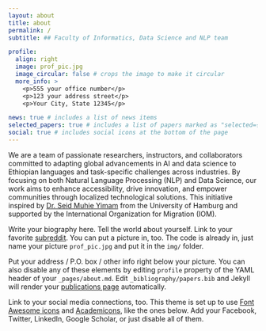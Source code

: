 ```yaml
---
layout: about
title: about
permalink: /
subtitle: ## Faculty of Informatics, Data Science and NLP team

profile:
  align: right
  image: prof_pic.jpg
  image_circular: false # crops the image to make it circular
  more_info: >
    <p>555 your office number</p>
    <p>123 your address street</p>
    <p>Your City, State 12345</p>

news: true # includes a list of news items
selected_papers: true # includes a list of papers marked as "selected={true}"
social: true # includes social icons at the bottom of the page
---
```


We are a team of passionate researchers, instructors, and collaborators committed to adapting global advancements in AI and data science to Ethiopian languages and task-specific challenges across industries. By focusing on both Natural Language Processing (NLP) and Data Science, our work aims to enhance accessibility, drive innovation, and empower communities through localized technological solutions. This initiative inspired by [Dr. Seid Muhie Yimam](https://seyyaw.github.io/) from the University of Hamburg and supported by the International Organization for Migration (IOM).

Write your biography here. Tell the world about yourself. Link to your favorite [subreddit](http://reddit.com). You can put a picture in, too. The code is already in, just name your picture `prof_pic.jpg` and put it in the `img/` folder.

Put your address / P.O. box / other info right below your picture. You can also disable any of these elements by editing `profile` property of the YAML header of your `_pages/about.md`. Edit `_bibliography/papers.bib` and Jekyll will render your [publications page](/al-folio/publications/) automatically.

Link to your social media connections, too. This theme is set up to use [Font Awesome icons](https://fontawesome.com/) and [Academicons](https://jpswalsh.github.io/academicons/), like the ones below. Add your Facebook, Twitter, LinkedIn, Google Scholar, or just disable all of them.
